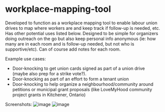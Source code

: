 # workplace-mapping-tool
Developed to function as a workplace mapping tool to enable labour union drives to map where workers are and keep track if follow-up is needed, etc. Has other potential uses listed below. Designed to be simple for organizers doing outreach on the go but also keep personal info anonymous (ie: how many are in each room and is follow-up needed, but not who is supportive/etc). Can of course add notes for each room.

Example use cases:
- Door-knocking to get union cards signed as part of a union drive (maybe also prep for a strike vote?).
- Door-knocking as part of an effort to form a tenant union
- Door-knocking to help organize a neighbourhood/community around petitions or municipal grant proposals (like LoveMyHood community project grants in Kitchener, Ontario)

Screenshots:
![image](https://github.com/reevesAstronomy/workplace-mapping-tool/assets/5117509/015682e8-f9a3-4820-b717-2f6e7f6de0b0)
![image](https://github.com/reevesAstronomy/workplace-mapping-tool/assets/5117509/81acb8b2-a43e-40b5-8c3c-de3ea6579db4)
